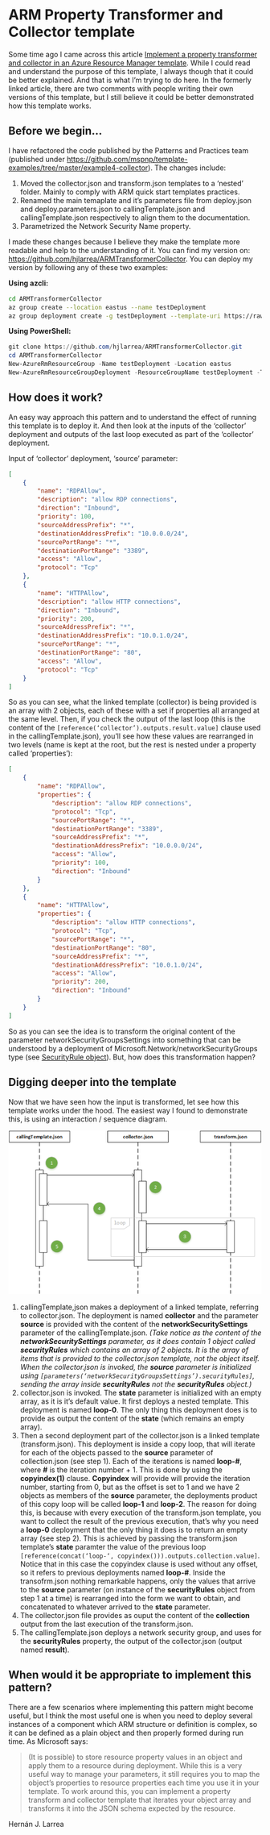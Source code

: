 # ARM Property Transformer and Collector template

Some time ago I came across this article [Implement a property transformer and collector in an Azure Resource Manager template](https://docs.microsoft.com/en-us/azure/architecture/building-blocks/extending-templates/collector). While I could read and understand the purpose of this template, I always though that it could be better explained. And that is what I’m trying to do here. In the formerly linked article, there are two comments with people writing their own versions of this template, but I still believe it could be better demonstrated how this template works.

## Before we begin…

I have refactored the code published by the Patterns and Practices team (published under https://github.com/mspnp/template-examples/tree/master/example4-collector). The changes include:

1. Moved the collector.json and transform.json templates to a ‘nested’ folder. Mainly to comply with ARM quick start templates practices.
2. Renamed the main temaplate and it’s parameters file from deploy.json and deploy.parameters.json to callingTemplate.json and callingTemplate.json respectively to align them to the documentation.
3. Parametrized the Network Security Name property.

I made these changes because I believe they make the template more readable and help to the understanding of it. You can find my version on: https://github.com/hjlarrea/ARMTransformerCollector. You can deploy my version by following any of these two examples:

**Using azcli:**

```bash
cd ARMTransformerCollector
az group create --location eastus --name testDeployment
az group deployment create -g testDeployment --template-uri https://raw.githubusercontent.com/hjlarrea/ARMTransformerCollector/master/callingTemplate.json --parameters callingTemplate.parameters.json
```

**Using PowerShell:**

```powershell
git clone https://github.com/hjlarrea/ARMTransformerCollector.git
cd ARMTransformerCollector
New-AzureRmResourceGroup -Name testDeployment -Location eastus
New-AzureRmResourceGroupDeployment -ResourceGroupName testDeployment -TemplateParameterFile .\callingTemplate.parameters.json -TemplateUri https://raw.githubusercontent.com/hjlarrea/ARMTransformerCollector/master/callingTemplate.json
```

## How does it work?

An easy way approach this pattern and to understand the effect of running this template is to deploy it. And then look at the inputs of the ‘collector’ deployment and outputs of the last loop executed as part of the ‘collector’ deployment.

Input of ‘collector’ deployment, ‘source’ parameter:

```json
[
    {
        "name": "RDPAllow",
        "description": "allow RDP connections",
        "direction": "Inbound",
        "priority": 100,
        "sourceAddressPrefix": "*",
        "destinationAddressPrefix": "10.0.0.0/24",
        "sourcePortRange": "*",
        "destinationPortRange": "3389",
        "access": "Allow",
        "protocol": "Tcp"
    },
    {
        "name": "HTTPAllow",
        "description": "allow HTTP connections",
        "direction": "Inbound",
        "priority": 200,
        "sourceAddressPrefix": "*",
        "destinationAddressPrefix": "10.0.1.0/24",
        "sourcePortRange": "*",
        "destinationPortRange": "80",
        "access": "Allow",
        "protocol": "Tcp"
    }
]
```

So as you can see, what the linked template (collector) is being provided is an array with 2 objects, each of these with a set if properties all arranged at the same level. Then, if you check the output of the last loop (this is the content of the `[reference(‘collector’).outputs.result.value]` clause used in the callingTemplate.json), you’ll see how these values are rearranged in two levels (name is kept at the root, but the rest is nested under a property called ‘properties’):

```json
[
    {
        "name": "RDPAllow",
        "properties": {
            "description": "allow RDP connections",
            "protocol": "Tcp",
            "sourcePortRange": "*",
            "destinationPortRange": "3389",
            "sourceAddressPrefix": "*",
            "destinationAddressPrefix": "10.0.0.0/24",
            "access": "Allow",
            "priority": 100,
            "direction": "Inbound"
        }
    },
    {
        "name": "HTTPAllow",
        "properties": {
            "description": "allow HTTP connections",
            "protocol": "Tcp",
            "sourcePortRange": "*",
            "destinationPortRange": "80",
            "sourceAddressPrefix": "*",
            "destinationAddressPrefix": "10.0.1.0/24",
            "access": "Allow",
            "priority": 200,
            "direction": "Inbound"
        }
    }
]
```

So as you can see the idea is to transform the original content of the parameter networkSecurityGroupsSettings into something that can be understood by a deployment of Microsoft.Network/networkSecurityGroups type (see [SecurityRule object](https://docs.microsoft.com/en-us/azure/templates/microsoft.network/2018-08-01/networksecuritygroups#securityrule-object)). But, how does this transformation happen?

## Digging deeper into the template

Now that we have seen how the input is transformed, let see how this template works under the hood. The easiest way I found to demonstrate this, is using an interaction / sequence diagram.

![image1](./img/1.png)


1. callingTemplate,json makes a deployment of a linked template, referring to collector.json. The deployment is named **collector** and the parameter **source** is provided with the content of the **networkSecuritySettings** parameter of the callingTemplate.json. *(Take notice as the content of the **networkSecuritySettings** parameter, as it does contain 1 object called **securityRules** which contains an array of 2 objects. It is the array of items that is provided to the collector.json template, not the object itself. When the collector.json is invoked, the **source** parameter is initialized using `[parameters(‘networkSecurityGroupsSettings’).securityRules]`, sending the array inside 
**securityRules** not the **securityRules** object.)*
2. collector.json is invoked. The **state** parameter is initialized with an empty array, as it is it’s default value. It first deploys a nested template. This deployment is named **loop-0**. The only thing this deployment does is to provide as output the content of the **state** (which remains an empty array).
3. Then a second deployment part of the collector.json is a linked template (transform.json). This deployment is inside a copy loop, that will iterate for each of the objects passed to the **source** parameter of collection.json (see step 1). Each of the iterations is named **loop-#**, where **#** is the iteration number + 1. This is done  by using the **copyindex(1)** clause. **Copyindex** will provide will provide the iteration number, starting from 0, but as the offset is set to 1 and we have 2 objects as members of the **source** parameter, the deployments product of this copy loop will be called **loop-1** and **loop-2**. The reason for doing this, is because with every execution of the transform.json template, you want to collect the result of the previous execution, that’s why you need a **loop-0** deployment that the only thing it does is to return an empty array (see step 2). This is achieved by passing the transform.json template’s **state** paramter the value of the previous loop `[reference(concat(‘loop-‘, copyindex())).outputs.collection.value]`. Notice that in this case the copyindex clause is used without any offset, so it refers to previous deployments named **loop-#**. Inside the transofrm.json nothing remarkable happens, only the values that arrive to the **source** parameter (on instance of the **securityRules** object from step 1 at a time) is rearranged into the form we want to obtain, and concatenated to whatever arrived to the **state** parameter.
4. The collector.json file provides as ouput the content of the **collection** output from the last execution of the transform.json.
5. The callingTemplate.json deploys a network security group, and uses for the **securityRules** property, the output of the collector.json (output named **result**).

## When would it be appropriate to implement this pattern?

There are a few scenarios where implementing this pattern might become useful, but I think the most useful one is when you need to deploy several instances of a component which ARM structure or definition is complex, so it can be defined as a plain object and then properly formed during run time. As Microsoft says:

>(It is possible) to store resource property values in an object and apply them to a resource during deployment. While this is a very useful way to manage your parameters, it still requires you to map the object’s properties to resource properties each time you use it in your template.
>To work around this, you can implement a property transform and collector template that iterates your object array and transforms it into the JSON schema expected by the resource.

Hernán J. Larrea